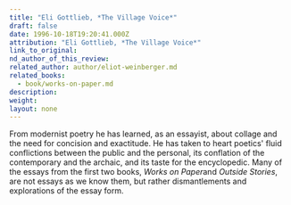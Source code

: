 ```yaml
---
title: "Eli Gottlieb, *The Village Voice*"
draft: false
date: 1996-10-18T19:20:41.000Z
attribution: "Eli Gottlieb, *The Village Voice*"
link_to_original:
nd_author_of_this_review:
related_author: author/eliot-weinberger.md
related_books:
  - book/works-on-paper.md
description:
weight:
layout: none
---
```

From modernist poetry he has learned, as an essayist, about collage and the need for concision and exactitude. He has taken to heart poetics' fluid conflictions between the public and the personal, its conflation of the contemporary and the archaic, and its taste for the encyclopedic. Many of the essays from the first two books, *Works on Paper*and *Outside Stories*, are not essays as we know them, but rather dismantlements and explorations of the essay form.


